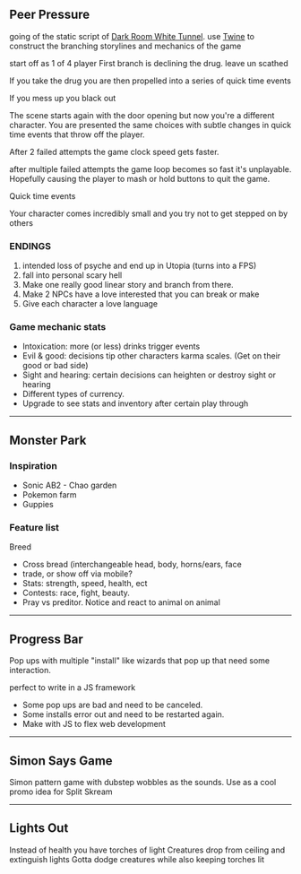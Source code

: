 ## Peer Pressure

going of the static script of [Dark Room White Tunnel](/vault/%F0%9F%93%81developer/GameDev__%F0%9F%95%B9/Dark__Room__White__Tunnel.md). use [Twine](/vault/https://twinery.org/) to construct the branching storylines and mechanics of the game

start off as 1 of 4 player
First branch is declining the drug. leave un scathed 

If you take the drug you are then propelled into a series of quick time events

If you mess up you black out

The scene starts again with the door opening but now you're a different character. You are presented the same choices with subtle changes in quick time events that throw off the player.

After 2 failed attempts the game clock speed gets faster.

after multiple failed attempts the game loop becomes so fast it's unplayable. Hopefully causing the player to mash or hold buttons to quit the game.

Quick time events

Your character comes incredibly small and you try not to get stepped on by others

### ENDINGS
1. intended loss of psyche and end up in Utopia (turns into a FPS)
2. fall into personal scary hell
3. Make one really good linear story and branch from there.
4. Make 2 NPCs have a love interested that you can break or make
5. Give each character a love language

### Game mechanic stats
- Intoxication: more (or less) drinks trigger events
- Evil & good: decisions tip other characters karma scales. (Get on their good or bad side)
- Sight and hearing: certain decisions can heighten or destroy sight or hearing
- Different types of currency.
- Upgrade to see stats and inventory after certain play through

---
## Monster Park
### Inspiration
-   Sonic AB2 - Chao garden
-   Pokemon farm
-   Guppies

### Feature list
Breed
- Cross bread (interchangeable head, body, horns/ears, face
- trade, or show off via mobile?
- Stats: strength, speed, health, ect
- Contests: race, fight, beauty.
- Pray vs preditor. Notice and react to animal on animal

---
## Progress Bar
Pop ups with multiple "install" like wizards that pop up that need some interaction.

perfect to write in a JS framework 

- Some pop ups are bad and need to be canceled.
- Some installs error out and need to be restarted again.
- Make with JS to flex web development

---
## Simon Says Game
Simon pattern game with dubstep wobbles as the sounds. Use as a cool promo idea for Split Skream

---
## Lights Out
Instead of health you have torches of light
Creatures drop from ceiling and extinguish lights
Gotta dodge creatures while also keeping torches lit